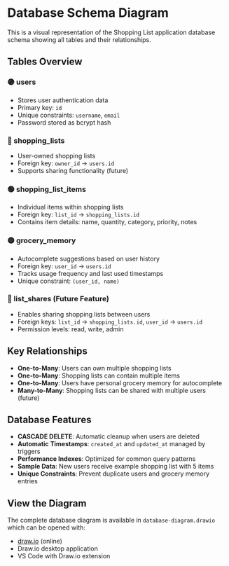 # Database Schema Diagram

This is a visual representation of the Shopping List application database schema showing all tables and their relationships.

## Tables Overview

### 🟣 users
- Stores user authentication data
- Primary key: `id`
- Unique constraints: `username`, `email`
- Password stored as bcrypt hash

### 🔵 shopping_lists  
- User-owned shopping lists
- Foreign key: `owner_id` → `users.id`
- Supports sharing functionality (future)

### 🟢 shopping_list_items
- Individual items within shopping lists
- Foreign key: `list_id` → `shopping_lists.id`
- Contains item details: name, quantity, category, priority, notes

### 🟡 grocery_memory
- Autocomplete suggestions based on user history
- Foreign key: `user_id` → `users.id`
- Tracks usage frequency and last used timestamps
- Unique constraint: `(user_id, name)`

### 🔴 list_shares (Future Feature)
- Enables sharing shopping lists between users
- Foreign keys: `list_id` → `shopping_lists.id`, `user_id` → `users.id`
- Permission levels: read, write, admin

## Key Relationships

- **One-to-Many**: Users can own multiple shopping lists
- **One-to-Many**: Shopping lists can contain multiple items
- **One-to-Many**: Users have personal grocery memory for autocomplete
- **Many-to-Many**: Shopping lists can be shared with multiple users (future)

## Database Features

- **CASCADE DELETE**: Automatic cleanup when users are deleted
- **Automatic Timestamps**: `created_at` and `updated_at` managed by triggers
- **Performance Indexes**: Optimized for common query patterns
- **Sample Data**: New users receive example shopping list with 5 items
- **Unique Constraints**: Prevent duplicate users and grocery memory entries

## View the Diagram

The complete database diagram is available in `database-diagram.drawio` which can be opened with:
- [draw.io](https://app.diagrams.net/) (online)
- Draw.io desktop application
- VS Code with Draw.io extension
